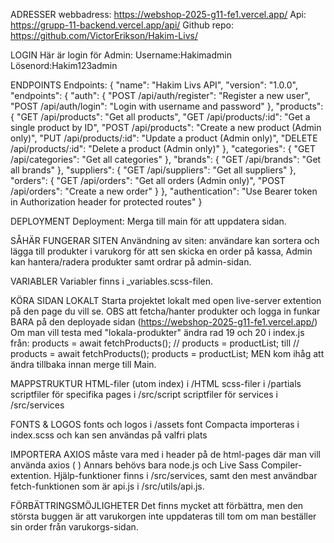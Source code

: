 ADRESSER
webbadress: https://webshop-2025-g11-fe1.vercel.app/
Api: https://grupp-11-backend.vercel.app/api/
Github repo: https://github.com/VictorErikson/Hakim-Livs/

LOGIN
Här är login för Admin:
Username:Hakimadmin
Lösenord:Hakim123admin

ENDPOINTS
Endpoints:
{
"name": "Hakim Livs API",
"version": "1.0.0",
"endpoints": {
"auth": {
"POST /api/auth/register": "Register a new user",
"POST /api/auth/login": "Login with username and password"
},
"products": {
"GET /api/products": "Get all products",
"GET /api/products/:id": "Get a single product by ID",
"POST /api/products": "Create a new product (Admin only)",
"PUT /api/products/:id": "Update a product (Admin only)",
"DELETE /api/products/:id": "Delete a product (Admin only)"
},
"categories": {
"GET /api/categories": "Get all categories"
},
"brands": {
"GET /api/brands": "Get all brands"
},
"suppliers": {
"GET /api/suppliers": "Get all suppliers"
},
"orders": {
"GET /api/orders": "Get all orders (Admin only)",
"POST /api/orders": "Create a new order"
}
},
"authentication": "Use Bearer token in Authorization header for protected routes"
}

DEPLOYMENT
Deployment: Merga till main för att uppdatera sidan.

SÅHÄR FUNGERAR SITEN
Användning av siten:
användare kan sortera och lägga till produkter i varukorg för att sen skicka en order på kassa, Admin kan hantera/radera produkter samt ordrar på admin-sidan.

VARIABLER
Variabler finns i \_variables.scss-filen.

KÖRA SIDAN LOKALT
Starta projektet lokalt med open live-server extention på den page du vill se. OBS att fetcha/hanter produkter och logga in funkar BARA på den deployade sidan (https://webshop-2025-g11-fe1.vercel.app/)
Om man vill testa med "lokala-produkter" ändra rad 19 och 20 i index.js från:
products = await fetchProducts();
// products = productList;
till
// products = await fetchProducts();
products = productList;
MEN kom ihåg att ändra tillbaka innan merge till Main.

MAPPSTRUKTUR
HTML-filer (utom index) i /HTML
scss-filer i /partials
scriptfiler för specifika pages i /src/script
scriptfiler för services i /src/services

FONTS & LOGOS
fonts och logos i /assets
font Compacta importeras i index.scss och kan sen användas på valfri plats

IMPORTERA
AXIOS måste vara med i header på de html-pages där man vill använda axios ( <script src="https://cdn.jsdelivr.net/npm/axios/dist/axios.min.js"></script>)
Annars behövs bara node.js och Live Sass Compiler-extention.
Hjälp-funktioner finns i /src/services, samt den mest användbar fetch-funktionen som är api.js i /src/utils/api.js.

FÖRBÄTTRINGSMÖJLIGHETER
Det finns mycket att förbättra, men den största buggen är att varukorgen inte uppdateras till tom om man beställer sin order från varukorgs-sidan.

